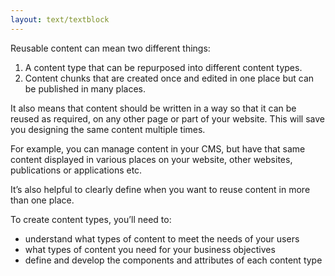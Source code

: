 ```yaml
---
layout: text/textblock
---
```

Reusable content can mean two different things:
1. A content type that can be repurposed into different content types.
2. Content chunks that are created once and edited in one place but can be published in many places. 
 
It also means that content should be written in a way so that it can be reused as required, on any other page or part of your website. This will save you designing the same content multiple times.

For example, you can manage content in your CMS, but have that same content displayed in various places on your website, other websites, publications or applications etc.
 
It’s also helpful to clearly define when you want to reuse content in more than one place.
 
To create content types, you’ll need to:
- understand what types of content to meet the needs of your users
- what types of content you need for your business objectives
- define and develop the components and attributes of each content type
